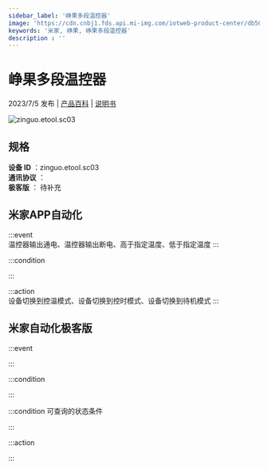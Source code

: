 ```yaml
---
sidebar_label: '峥果多段温控器'
image: 'https://cdn.cnbj1.fds.api.mi-img.com/iotweb-product-center/db50a6b92d322b32bc6cd7d245fe63fc_1684810154652.png?GalaxyAccessKeyId=AKVGLQWBOVIRQ3XLEW&Expires=9223372036854775807&Signature=xTUX5+J00eLqT/9QWtot/q4WJGY='
keywords: '米家, 峥果, 峥果多段温控器'
description : ''
---
```

# 峥果多段温控器

2023/7/5 发布 | [产品百科](https://home.mi.com/webapp/content/baike/product/index.html?model=zinguo.etool.sc03/) | [说明书](https://home.mi.com/views/introduction.html?model=zinguo.etool.sc03&region=cn)

![zinguo.etool.sc03](https://cdn.cnbj1.fds.api.mi-img.com/iotweb-product-center/db50a6b92d322b32bc6cd7d245fe63fc_1684810154652.png?GalaxyAccessKeyId=AKVGLQWBOVIRQ3XLEW&Expires=9223372036854775807&Signature=xTUX5+J00eLqT/9QWtot/q4WJGY=)

## 规格  
> 
**设备 ID** ：zinguo.etool.sc03  
**通讯协议** ：  
**极客版**  ： 待补充 


## 米家APP自动化  

:::event  
温控器输出通电、温控器输出断电、高于指定温度、低于指定温度
:::

:::condition  

:::

:::action   
设备切换到控温模式、设备切换到控时模式、设备切换到待机模式
:::

## 米家自动化极客版  

:::event  

:::

:::condition  

:::

:::condition 可查询的状态条件  

:::

:::action  

:::

        

